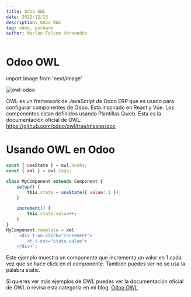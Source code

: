 ```yaml
---
title: Odoo OWL
date: 2022/12/23
description: Odoo OWL
tag: odoo, pycharm
author: Marlon Falcon Hernandez
---
```


# Odoo OWL
import Image from 'next/image'

<Image
  src="/images/posts/odoo-owl.png"
  alt="owl-odoo"
  width={1280}
  height={720}
  priority
  className="next-image"
/>

OWL es un framework de JavaScript de Odoo ERP que es usado para configurar componentes de Odoo. Esta inspirado en React y Vue. Los componentes estan definidos usando Plantillas Qweb. Esta es la documentación oficial de OWL: https://github.com/odoo/owl/tree/master/doc

# Usando OWL en Odoo
```js
const { useState } = owl.hooks;
const { xml } = owl.tags;

class MyComponent extends Component {
    setup() {
        this.state = useState({ value: 1 });
    }

    increment() {
        this.state.value++;
    }
}
MyComponent.template = xml
    `<div t-on-click="increment">
        <t t-esc="state.value">
    </div>`;
```

Este ejemplo muestra un componente que incrementa un valor en 1 cada vez que se hace click en el componente. Tambien puedes ver no se usa la palabra static.

Si quieres ver más ejemplos de OWL puedes ver la documentación oficial de OWL o revisa esta categoria en mi blog: [Odoo OWL](/tags/owl)

